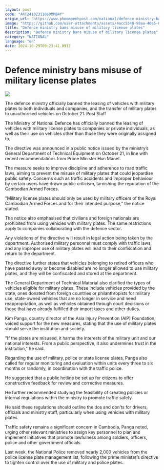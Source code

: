 ```yaml
---
layout: post
code: "ART24102311069MMB4Y"
origin_url: "https://www.phnompenhpost.com/national/defence-ministry-bans-misuse-of-military-license-plates"
image: "https://github.com/user-attachments/assets/4acc5540-98aa-40e5-8b82-fcd11b63148b"
title: "Defence ministry bans misuse of military license plates"
description: "​​Defence ministry bans misuse of military license plates​"
category: "NATIONAL"
language: "en"
date: 2024-10-29T09:23:41.091Z
---
```


# Defence ministry bans misuse of military license plates

![](https://github.com/user-attachments/assets/6ee36e15-1723-4fea-b08a-65132e551c26)

The defence ministry officially banned the leasing of vehicles with military plates to both individuals and companies, and the transfer of military plates to unauthorised vehicles on October 21. Post Staff

The Ministry of National Defence has officially banned the leasing of vehicles with military license plates to companies or private individuals, as well as their use on vehicles other than those they were originally assigned to.

The directive was announced in a public notice issued by the ministry’s General Department of Technical Equipment on October 21, in line with recent recommendations from Prime Minister Hun Manet.

The measure seeks to improve discipline and adherence to road traffic laws, aiming to prevent the misuse of military plates that could jeopardise public safety. Concerns such as traffic accidents and improper behaviour by certain users have drawn public criticism, tarnishing the reputation of the Cambodian Armed Forces.

"Military license plates should only be used by military officers of the Royal Cambodian Armed Forces and for their intended purpose," the notice stated.

The notice also emphasised that civilians and foreign nationals are prohibited from using vehicles with military plates. The same restrictions apply to companies collaborating with the defence sector.

Any violations of the directive will result in legal action being taken by the department. Authorised military personnel must comply with traffic laws, and any improper use of military plates will lead to their confiscation and return to the department.

The directive further states that vehicles belonging to retired officers who have passed away or become disabled are no longer allowed to use military plates, and they will be confiscated and stored at the department.

The General Department of Technical Material also clarified the types of vehicles eligible for military plates. These include vehicles provided by the state, ones donated from foreign countries or philanthropists for military use, state-owned vehicles that are no longer in service and need reappropriation, as well as vehicles obtained through court decisions or those that have already fulfilled their import taxes and other duties.

Kim Panga, country director of the Asia Injury Prevention (AIP) Foundation, voiced support for the new measures, stating that the use of military plates should serve the institution and society.

"If the plates are misused, it harms the interests of the military unit and our national interests. From a public perspective, it also undermines trust in the institution," he said.

Regarding the use of military, police or state license plates, Panga also called for regular monitoring and evaluation within units every three to six months or randomly, in coordination with the traffic police.

He suggested that a public hotline be set up for citizens to offer constructive feedback for review and corrective measures.

He further recommended studying the feasibility of creating policies or internal regulations within the ministry to promote traffic safety.

He said these regulations should outline the dos and don'ts for drivers, officials and ministry staff, particularly when using vehicles with military plates.

Traffic safety remains a significant concern in Cambodia, Panga noted, urging other relevant ministries to assign key personnel to plan and implement initiatives that promote lawfulness among soldiers, officers, police and other government officials.

Last week, the National Police removed nearly 2,000 vehicles from the police license plate management list, following the prime minister’s directive to tighten control over the use of military and police plates.